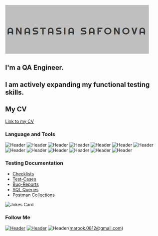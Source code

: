 [![Header](https://github.com/marook-a/marook-a/blob/main/assets/chrome_tCVIF2VC28.png)](https://rostov.hh.ru/resume/eb555d0bff0b9aa04d0039ed1f415362663276)
## I'm a QA Engineer. 
## I am actively expanding my functional testing skills. 
## My CV
[Link to my CV](https://drive.google.com/file/d/1AtrGld_q35ceONQBA65ewvuOaLegE-vc/view?usp=sharing)

### Language and Tools
![Header](https://img.shields.io/badge/Jira-090909?style=for-the-badge&logo=jira&logoColor=136be1)
![Header](https://img.shields.io/badge/Postman-090909?style=for-the-badge&logo=postman&logoColor=f76935)
![Header](https://img.shields.io/badge/-Swagger-%23Clojure?style=for-the-badge&logo=swagger&logoColor=f76935)
![Header](https://img.shields.io/badge/Github-090909?style=for-the-badge&logo=github&logoColor=f76935)
![Header](https://img.shields.io/badge/AzureDevops-090909?style=for-the-badge&logo=azuredevops&logoColor=0074d0)
![Header](https://img.shields.io/badge/MySQL-090909?style=for-the-badge&logo=mysql&logoColor=00618a)
![Header](https://img.shields.io/badge/DevTools-090909?style=for-the-badge&logo=googlechrome&logoColor=2674f2)
![Header](https://img.shields.io/badge/AndroidStudio-090909?style=for-the-badge&logo=androidstudio&logoColor=3ad07d)
![Header](https://img.shields.io/badge/Fiddler-090909?style=for-the-badge&logo=fiddler&logoColor=8cc4d7)
![Header](https://img.shields.io/badge/CharlesProxy-090909?style=for-the-badge&logo=charlesproxy&logoColor=8cc4d7)
![Header](https://img.shields.io/badge/git-%23F05033.svg?style=for-the-badge&logo=git&logoColor=white)
![Header](https://img.shields.io/badge/Notepad++-90E59A.svg?style=for-the-badge&logo=notepad%2b%2b&logoColor=black)
![Header](https://img.shields.io/badge/Visual%20Studio%20Code-0078d7.svg?style=for-the-badge&logo=visual-studio-code&logoColor=white)

### Testing Documentation

- [Checklists](https://drive.google.com/drive/folders/1WdeHjs6xd0fKxSzogNod4NpKxolOoZhG?usp=sharing)
- [Test-Cases](https://drive.google.com/drive/folders/1bJYO7ywhez72GommZ4CVptMehfVdf1CX?usp=sharing)
- [Bug-Reports](https://drive.google.com/drive/folders/1Iyqsm7vtqU3uMpq1Ep4Zc89wHoG2aqrE?usp=sharing)
- [SQL Queries](https://drive.google.com/drive/folders/114OnmbsoMxPQ_n8JZrIOzJpbSbtfpjEc?usp=sharing)
- [Postman Collections](https://www.postman.com/orbital-module-candidate-17969272/workspace/test-workspace/request/25109177-2fe48b99-f32d-4eda-b17c-44af5774b60f)

![Jokes Card](https://readme-jokes.vercel.app/api)

### Follow Me
[![Header](https://img.shields.io/badge/Telegram-090909?style=for-the-badge&logo=telegram&logoColor=31a5db)](https://t.me/safonova_anastasiay)
[![Header](https://img.shields.io/badge/Linkedin-090909?style=for-the-badge&logo=linkedin&logoColor=0073b1)](https://www.linkedin.com/in/safonova0812)
![Header](https://img.shields.io/badge/Gmail-D14836?style=for-the-badge&logo=gmail&logoColor=white)(marook.0812@gmail.com)